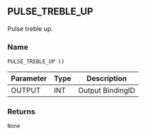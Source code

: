 ## PULSE\_TREBLE\_UP

Pulse treble up.


### Name

`PULSE_TREBLE_UP ()`


| Parameter | Type | Description      |
| --------- | ---- | ---------------- |
| OUTPUT    | INT  | Output BindingID |



### Returns

`None`